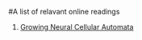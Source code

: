 #A  list of relavant online readings

1. [Growing Neural Cellular Automata](https://distill.pub/2020/growing-ca/)
